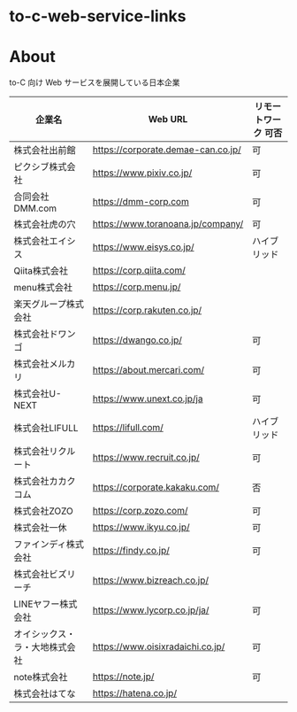 # to-c-web-service-links

# About

to-C 向け Web サービスを展開している日本企業

| 企業名             | Web URL                            | リモートワーク 可否 |
| --------------- | ---------------------------------- | ---------- |
| 株式会社出前館         | https://corporate.demae-can.co.jp/ | 可          |
| ピクシブ株式会社        | https://www.pixiv.co.jp/           | 可          |
| 合同会社DMM.com     | https://dmm-corp.com               | 可          |
| 株式会社虎の穴         | https://www.toranoana.jp/company/  | 可          |
| 株式会社エイシス        | https://www.eisys.co.jp/           | ハイブリッド     |
| Qiita株式会社       | https://corp.qiita.com/            |            |
| menu株式会社        | https://corp.menu.jp/              |            |
| 楽天グループ株式会社      | https://corp.rakuten.co.jp/        |            |
| 株式会社ドワンゴ        | https://dwango.co.jp/              | 可          |
| 株式会社メルカリ        | https://about.mercari.com/         | 可          |
| 株式会社U-NEXT      | https://www.unext.co.jp/ja         | 可          |
| 株式会社LIFULL      | https://lifull.com/                | ハイブリッド     |
| 株式会社リクルート       | https://www.recruit.co.jp/         | 可          |
| 株式会社カカクコム       | https://corporate.kakaku.com/      | 否          |
| 株式会社ZOZO        | https://corp.zozo.com/             | 可          |
| 株式会社一休          | https://www.ikyu.co.jp/            | 可          |
| ファインディ株式会社      | https://findy.co.jp/               | 可          |
| 株式会社ビズリーチ       | https://www.bizreach.co.jp/        |            |
| LINEヤフー株式会社     | https://www.lycorp.co.jp/ja/       | 可          |
| オイシックス・ラ・大地株式会社 | https://www.oisixradaichi.co.jp/   | 可          |
| note株式会社        | https://note.jp/                   | 可          |
| 株式会社はてな         | https://hatena.co.jp/              |            |